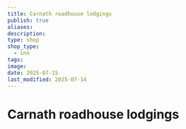 ```yaml
---
title: Carnath roadhouse lodgings
publish: true
aliases: 
description: 
type: shop
shop_type:
  - inn
tags: 
image: 
date: 2025-07-15
last_modified: 2025-07-14
---
```

# Carnath roadhouse lodgings
